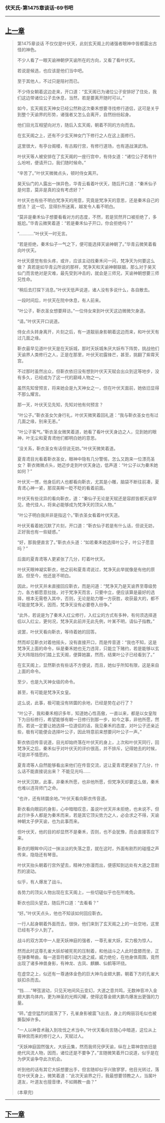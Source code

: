 ### 伏天氏-第1475章谈话-69书吧

--------
[上一章](./4db5fe28e48a2fdbf62c6516da5667d7.md)
--------


>
>
>
>第1475章谈话
>不仅仅是叶伏天，此刻玄天阁上的诸强者眼神中皆都露出古怪的神色。
>
>不少人看了一眼天谕神朝伊天谕所在的方向，又看了看叶伏天。
>
>若说是候选，也应该是他们当中吧。
>
>至于其他人，不过只是陪衬而已。
>
>不少侍女朝着这边走来，开口道：“玄天阁已为诸位公子安排好了住处，我们这边带诸位公子去休息，当然，若是要离开随时可以。”
>
>如今，玄天阁玄天神女已经公然称这次秦禾想要寻找修行道侣，这可是关乎到整个天谕界的形势，诸强者又怎么会离开，自然纷纷起身。
>
>他们目光互相望向对方，随后入玄天阁，朝着不同的方向而去。
>
>在玄天阁之上，还有不少玄天神女门下修行之人在这上面修行。
>
>这里很大，有亭台阁楼，有古殿行宫，有修行道场，也有道战演武场。
>
>叶伏天等人被安排在了玄天阁的一座行宫中，有侍女道：“诸位公子若有什么吩咐，便请开口，我们随时候命。”
>
>“辛苦了。”叶伏天微微点头，顿时侍女离开。
>
>昊天仙门的人露出一抹异色，华青云看着叶伏天，随后开口道：“秦禾仙子是何意，莫非是真的没有考虑好？”
>
>叶伏天也有些不明白梵净天的用意，究竟是梵净天的意思，还是秦禾自己的想法？
>这一切，显得扑所迷离，越发令人看不明白。
>
>“莫非是秦禾仙子想要看看对方的态度，不然，若是贸然开口被拒绝了，多尴尬。”华青云微笑着道：“若是秦禾仙子开口，你会拒绝吗？”
>
>“…………”叶伏天一时无言。
>
>“若是拒绝，秦禾仙子一气之下，便可能选择天谕神朝了。”华青云微笑着看向叶伏天。
>
>叶伏天感觉有些头疼，或许，应该主动找秦禾问一问，梵净天为何要这么做？
>真若是如华青云所说的那样，梵净天和天谕神朝联姻，那么对于昊天仙门而言绝对是灾难，最先受到冲击的，就会是三师兄，天谕神朝想要三师兄性命。
>
>“稍后去打探下消息。”叶伏天低声说道，诸人没有多说什么，各自散去。
>
>一段时间后，叶伏天在院中休息，有人前来。
>
>“叶公子，靳衣圣女想要拜访。”一位侍女来到叶伏天这边微微欠身道。
>
>“请。”叶伏天开口说道。
>
>侍女点头转身离开，片刻之后，有一道靓丽身影朝着这边而来，和叶伏天有过几面之缘。
>
>靳衣最早见道叶伏天是在天妖城，那时天妖城朱厌大妖布下阵势，挑战他们天谕界人类修行之人，正是在那里，叶伏天初露锋芒，甚至，挑翻了紫霄天宫。
>
>不过那时虽然出众，但靳衣依旧没有想到叶伏天天赋会出众到这等地步，没有多久，已经成为了这一代的巅峰人物之一。
>
>虽然先知曾预言，将来她会是九天神女之一，但在叶伏天面前，她依旧显得不那么耀言。
>
>那一天，叶伏天见先知，先知对他有何预言？
>
>“叶公子。”靳衣圣女欠身行礼，叶伏天微笑着回礼道：“我与靳衣圣女也有过几面之缘，别来无恙。”
>
>“叶公子客气。”靳衣圣女微笑着道，她看了看叶伏天身边之人，见到她的眼神，叶无尘和夏青鸢他们都明白她的意思。
>
>“没关系，靳衣圣女有话但说无妨。”叶伏天微笑着道。
>
>夏青鸢目光看着靳衣圣女，眼神中隐有几分警惕，怎么又跑来一位漂亮圣女？
>靳衣微微点头，她迈步走到叶伏天身边，低声道：“叶公子以为秦禾她如何？”
>
>叶伏天一愣，他身后的人也都看向靳衣，尤其是小雕，脑袋不断往前凑，夏青鸢心神一紧，那双美眸一眨不眨的看着前面。
>
>叶伏天有些诧异的看向靳衣，道：“秦仙子无论是天赋还是容颜皆都天谕罕见，绝代佳人，将来必能够成为梵净天的顶尖人物。”
>
>“叶公子明白我并非是指这个。”靳衣圣女看着叶伏天道。
>
>叶伏天看着她沉默了片刻，开口道：“靳衣仙子若是有什么话，但说无妨，正好我也有一些疑惑。”
>
>“好，那我便直言了。”靳衣点头道：“如若秦禾她选择叶公子，叶公子愿意吗？”
>
>后面的夏青鸢等人更紧张了几分，盯着叶伏天。
>
>叶伏天眼神凝实靳衣，他之前和夏青鸢说过，梵净天此举就像是有他的原因，但至今，他还是不明白。
>
>因此，叶伏天并未直接回应靳衣，而是问道：“梵净天乃是天谕界至尊级势力，各方都愿意拉拢，对于梵净天而言，只要中立，便应该算是最好的选择，根本无需卷入其中，否则，无论是助力哪一方获胜，收获最大的，都不可能是梵净天，因而，梵净天没有必要卷入纷争。”
>
>“此外，若说是为了秦禾入红尘修行，入红尘的方式有多种，有何须选择道侣以入红尘，更何况，梵净天此前并无此先例，叶某不明，请仙子指教。”
>
>说罢，叶伏天看向靳衣，等待着她的回答。
>
>然而却见靳衣对着他摇头，没有直接开口，而是传音道：“我也不知，这是梵净天上面的命令，纵是秦禾她也无力违背，只能立下赌约，若是能够以玄天大阵阻挡你们踏上玄天阁，便算她赢，然而，结果叶公子已经看到了。”
>
>在玄天阁上，显然靳衣有些话不方便说，而且，她似乎所知有限，这是来自上面的命令。
>
>至少，也是九天神女级的命令。
>
>甚至，有可能是梵净天女皇。
>
>这么说，此事，极可能没有转圜的余地，已经是势在必行了？
>
>“叶公子，我和秦禾相识多年，知道她心性高傲，一直以来，都是以女皇陛下为目标修行，希望能够有朝一日修行到那一步，如今之事，非他所愿，然而，若说一定要让她选择一位道侣的话，我见秦禾的态度，对叶公子还亲近些，极有可能便会选择叶公子，因此特意前来想要问叶公子一声。”
>
>靳衣依旧传音说道，目光却始终落在叶伏天的身上，上次和叶伏天同行，回梵净天之后，秦禾似乎对叶伏天的评价很高，并不排斥，记得她去的时候，可是并不情愿的。
>
>夏青鸢等人自然能够看出来他们在传音交流，这让夏青鸢更紧张了几分，什么话不能直接说出来？
>不能见光吗……
>
>叶伏天沉默，此事，非秦禾所愿，也非他所愿，但梵净天却要这么做，秦禾也难以违背师门之命。
>
>“也许，还有转圜余地。”叶伏天看向靳衣传音道。
>
>靳衣看向眼前的身影，心中暗暗叹息，虽说叶伏天并未拒绝，也未说不，但此行许多人都是为秦禾而来，若是其它顶尖势力之人，必会求之不得，天谕神朝太子伊天谕，也为此事而来。
>
>但叶伏天，他的目的却显然不是秦禾，否则，也不会犹豫，而会直接答应下来。
>
>靳衣的眼眸中闪过一抹淡淡的失落之意，就在这时，外面有剧烈的碰撞之声传来，隐隐还有琴音。
>
>叶伏天抬头朝着行宫外望去，精神力弥漫而出，便感知到远处有大道之意剧烈的波动。
>
>似乎，有人爆发了战斗。
>
>各势力的顶尖人物出现在玄天阁上，一些切磋似乎也在所难免。
>
>靳衣也回头望去，随后开口道：“去看看？”
>
>“好。”叶伏天点头，他也不知该如何回应靳衣。
>
>一行人起身朝着外面而去，很快，他们来到了玄天阁之上的一处空地，这里已经有不少人到了。
>
>战斗的双方其中一人是天妖神庭的强者，一尊孔雀大妖，实力极为惊人。
>
>然而此时这尊孔雀大妖却被死死的压制着，和他战斗之人此时盘膝而坐，正在弹奏琴曲，每一道音符都引动大道之威，威力绝伦，在他身体周围，竟然出现了诸多神兽身影，有神龙、古凤、麒麟、仙鹤等环绕。
>
>在虚空之上，似还有一尊通体金色的巨大神鸟金翅大鹏，朝着下方的孔雀大妖扣杀而去。
>
>“铛……”琴弦波动，只见天地间风云变幻，大道之意共鸣，无数神音冲入金翅大鹏鸟体内，更为神圣的光辉闪耀，使得这尊金翅大鹏鸟爆发出更强的力量。
>
>“砰。”虚空猛烈的震荡了下，孔雀身影被震飞出去，身上的绚丽羽毛似也被撕裂掉许多。
>
>“一人以神音术融入到攻伐之术当中。”叶伏天看向言随心中暗道，这位从上霄神宫而来的修行之人，天赋过人。
>
>“天妖神庭固然强大，大妖云集，然而我师兄伊天谕，纵在上霄神宫依旧是绝代风流人物，因而，诸位还是不要争了。”言随微笑着开口说道，似乎是在为伊天谕争夺此次机会。
>
>听到他的话有其它大妖想要出手，但言随却似乎兴致寥寥，他目光转过，落在叶伏天身上，微笑着道：“此次天谕界之行，我最想要领教之人，当属叶道友，叶道友也擅音律，不如赐教一曲？”
>
>(本章完)
>
>

--------
[下一章](./2c4618c70edbb54cc1df2807f5c6083b.md)
--------
